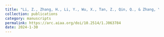 ```yaml
---
title: "Li, Z., Zhang, H., Li, Y., Wu, X., Tan, Z., Qin, Q., & Zhang, Y. Three-Dimensional Accurate Geometric Modeling and Mechanical Analysis of Wire Mesh for Deployable Antennas. AIAA Journal, 62(5), 1802-1814."
collection: publications
category: manuscripts
permalink: https://arc.aiaa.org/doi/10.2514/1.J063784
date: 2024-1-30
---
```

